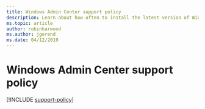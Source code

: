 ```yaml
---
title: Windows Admin Center support policy
description: Learn about how often to install the latest version of Windows Admin Center to stay current and supported.
ms.topic: article
author: robinharwood
ms.author: jgerend
ms.date: 04/12/2019
---
```

# Windows Admin Center support policy

[!INCLUDE [support-policy](../includes/support-policy.md)]
